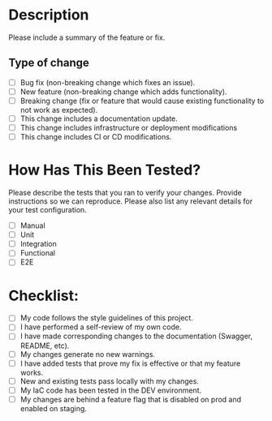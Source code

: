 # Description

Please include a summary of the feature or fix.

## Type of change

- [ ] Bug fix (non-breaking change which fixes an issue).
- [ ] New feature (non-breaking change which adds functionality).
- [ ] Breaking change (fix or feature that would cause existing functionality to not work as expected).
- [ ] This change includes a documentation update.
- [ ] This change includes infrastructure or deployment modifications
- [ ] This change includes CI or CD modifications.

# How Has This Been Tested?

Please describe the tests that you ran to verify your changes. Provide instructions so we can reproduce. Please also list any relevant details for your test configuration.

- [ ] Manual
- [ ] Unit
- [ ] Integration
- [ ] Functional
- [ ] E2E

# Checklist:

- [ ] My code follows the style guidelines of this project.
- [ ] I have performed a self-review of my own code.
- [ ] I have made corresponding changes to the documentation (Swagger, README, etc).
- [ ] My changes generate no new warnings.
- [ ] I have added tests that prove my fix is effective or that my feature works.
- [ ] New and existing tests pass locally with my changes.
- [ ] My IaC code has been tested in the DEV environment.
- [ ] My changes are behind a feature flag that is disabled on prod and enabled on staging.
